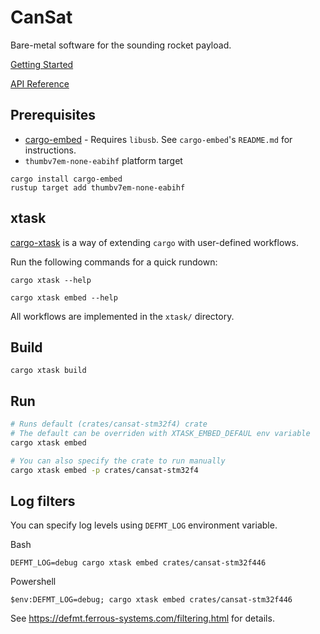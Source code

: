 # CanSat
Bare-metal software for the sounding rocket payload.

[Getting Started](https://grupacosmo.github.io/cansat/getting-started/index.html)

[API Reference](https://grupacosmo.github.io/cansat/api/cansat_stm32f4/index.html)

## Prerequisites
* [cargo-embed](https://github.com/probe-rs/cargo-embed) - Requires `libusb`. See `cargo-embed`'s `README.md` for instructions.
* `thumbv7em-none-eabihf` platform target
```
cargo install cargo-embed
rustup target add thumbv7em-none-eabihf
```

## xtask
[cargo-xtask](https://github.com/matklad/cargo-xtask) is a way of extending `cargo` with user-defined workflows.

Run the following commands for a quick rundown:
```
cargo xtask --help

cargo xtask embed --help
```

All workflows are implemented in the `xtask/` directory.

## Build
```
cargo xtask build
```

## Run
```bash
# Runs default (crates/cansat-stm32f4) crate
# The default can be overriden with XTASK_EMBED_DEFAUL env variable
cargo xtask embed

# You can also specify the crate to run manually
cargo xtask embed -p crates/cansat-stm32f4
```

## Log filters
You can specify log levels using `DEFMT_LOG` environment variable.

Bash
```
DEFMT_LOG=debug cargo xtask embed crates/cansat-stm32f446
```

Powershell
```
$env:DEFMT_LOG=debug; cargo xtask embed crates/cansat-stm32f446
```
See https://defmt.ferrous-systems.com/filtering.html for details.
